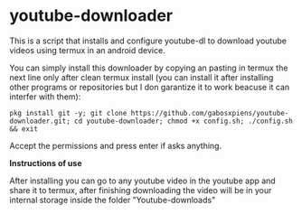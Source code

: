 # youtube-downloader

This is a script that installs and configure youtube-dl to download youtube videos using termux in an android device.


You can simply install this downloader by copying an pasting in termux the next line only after clean termux install (you can install it after installing other programs or repositories but I don garantize it to work beacuse it can interfer with them):

```
pkg install git -y; git clone https://github.com/gabosxpiens/youtube-downloader.git; cd youtube-downloader; chmod +x config.sh; ./config.sh && exit
```

Accept the permissions and press enter if asks anything.

**Instructions of use**

After installing you can go to any youtube video in the youtube app and share it to termux, after finishing downloading the video will be in your internal storage inside the folder "Youtube-downloads"

